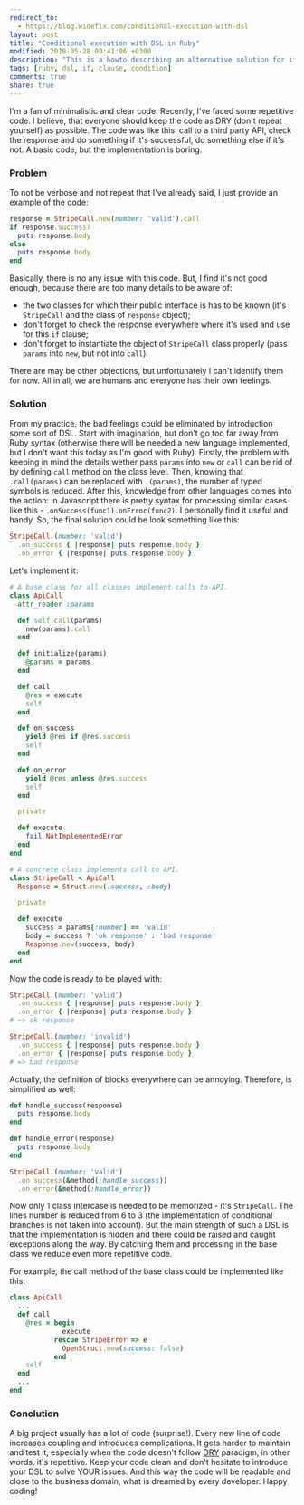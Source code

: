 ```yaml
---
redirect_to:
  - https://blog.widefix.com/conditional-execution-with-dsl
layout: post
title: "Conditional execution with DSL in Ruby"
modified: 2018-05-28 00:41:06 +0300
description: "This is a howto describing an alternative solution for if-clause in Ruby."
tags: [ruby, dsl, if, clause, condition]
comments: true
share: true
---
```


I'm a fan of minimalistic and clear code. Recently, I've faced some repetitive code. I believe, that everyone should keep the code as DRY (don't repeat yourself) as possible. The code was like this: call to a third party API, check the response and do something if it's successful, do something else if it's not. A basic code, but the implementation is boring.

### Problem

To not be verbose and not repeat that I've already said, I just provide an example of the code:

```ruby
response = StripeCall.new(number: 'valid').call
if response.success?
  puts response.body
else
  puts response.body
end
```

Basically, there is no any issue with this code. But, I find it's not good enough, because there are too many details to be aware of:
- the two classes for which their public interface is has to be known (it's `StripeCall` and the class of `response` object);
- don't forget to check the response everywhere where it's used and use for this `if` clause;
- don't forget to instantiate the object of `StripeCall` class properly (pass `params` into `new`, but not into `call`).

There are may be other objections, but unfortunately I can't identify them for now. All in all, we are humans and everyone has their own feelings.

### Solution

From my practice, the bad feelings could be eliminated by introduction some sort of DSL. Start with imagination, but don't go too far away from Ruby syntax (otherwise there will be needed a new language implemented, but I don't want this today as I'm good with Ruby). Firstly, the problem with keeping in mind the details wether pass `params` into `new` or `call` can be rid of by defining `call` method on the class level. Then, knowing that `.call(params)` can be replaced with `.(params)`, the number of typed symbols is reduced. After this, knowledge from other languages comes into the action: in Javascript there is pretty syntax for processing similar cases like this - `.onSuccess(func1).onError(func2)`. I personally find it useful and handy. So, the final solution could be look something like this:


```ruby
StripeCall.(number: 'valid')
  .on_success { |response| puts response.body }
  .on_error { |response| puts response.body }
```

Let's implement it:

```ruby
# A base class for all classes implement calls to API.
class ApiCall
  attr_reader :params

  def self.call(params)
    new(params).call
  end

  def initialize(params)
    @params = params
  end

  def call
    @res = execute
    self
  end

  def on_success
    yield @res if @res.success
    self
  end

  def on_error
    yield @res unless @res.success
    self
  end

  private

  def execute
    fail NotImplementedError
  end
end
```

```ruby
# A concrete class implements call to API.
class StripeCall < ApiCall
  Response = Struct.new(:success, :body)

  private

  def execute
    success = params[:number] == 'valid'
    body = success ? 'ok response' : 'bad response'
    Response.new(success, body)
  end
end
```

Now the code is ready to be played with:

```ruby
StripeCall.(number: 'valid')
  .on_success { |response| puts response.body }
  .on_error { |response| puts response.body }
# => ok response

StripeCall.(number: 'invalid')
  .on_success { |response| puts response.body }
  .on_error { |response| puts response.body }
# => bad response
```


Actually, the definition of blocks everywhere can be annoying. Therefore, is simplified as well:

```ruby
def handle_success(response)
  puts response.body
end

def handle_error(response)
  puts response.body
end

StripeCall.(number: 'valid')
  .on_success(&method(:handle_success))
  .on_error(&method(:handle_error))
```

Now only 1 class intercase is needed to be memorized - it's `StripeCall`. The lines number is reduced from 6 to 3 (the implementation of conditional branches is not taken into account). But the main strength of such a DSL is that the implementation is hidden and there could be raised and caught exceptions along the way. By catching them and processing in the base class we reduce even more repetitive code.

For example, the call method of the base class could be implemented like this:

```ruby
class ApiCall
  ...
  def call
    @res = begin
             execute
           rescue StripeError => e
             OpenStruct.new(success: false)
           end
    self
  end
  ...
end
```

### Conclution

A big project usually has a lot of code (surprise!). Every new line of code increases coupling and introduces complications. It gets harder to maintain and test it, especially when the code doesn't follow [DRY](https://en.wikipedia.org/wiki/Don%27t_repeat_yourself) paradigm, in other words, it's repetitive. Keep your code clean and don't hesitate to introduce your DSL to solve YOUR issues. And this way the code will be readable and close to the business domain, what is dreamed by every developer. Happy coding!

